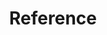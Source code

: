 ---
title: Reference
description: "Reference documentation for F5 NGINX Management Suite Security Monitoring."
weight: 750
draft: true
---